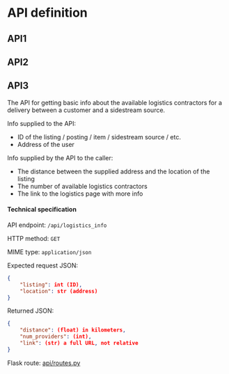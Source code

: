 # API definition


## API1

## API2

## API3
The API for getting basic info about the available logistics contractors for a delivery between a customer and a sidestream source.

Info supplied to the API:
* ID of the listing / posting / item / sidestream source / etc.
* Address of the user

Info supplied by the API to the caller:
* The distance between the supplied address and the location of the listing
* The number of available logistics contractors
* The link to the logistics page with more info

#### Technical specification
API endpoint: `/api/logistics_info`

HTTP method: `GET`

MIME type: `application/json`

Expected request JSON:
```json
{
    "listing": int (ID),
    "location": str (address)
}
```
Returned JSON:
```json
{
    "distance": (float) in kilometers,
    "num_providers": (int),
    "link": (str) a full URL, not relative
}
```

Flask route: [api/routes.py](../src/mtk_ohtu/api/routes.py)